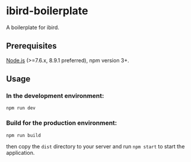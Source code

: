 # ibird-boilerplate

A boilerplate for ibird.

## Prerequisites

[Node.js](https://nodejs.org/en/) (>=7.6.x, 8.9.1 preferred), npm version 3+.


## Usage

### In the development environment:

```shell
npm run dev
```

### Build for the production environment:

```shell
npm run build
```

then copy the `dist` directory to your server and run `npm start` to start the application.
